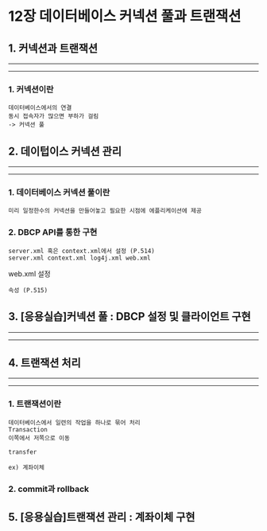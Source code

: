 # 12장 데이터베이스 커넥션 풀과 트랜잭션

## 1. 커넥션과 트랜잭션
<hr><hr>

### 1. 커넥션이란
```
데이터베이스에서의 연결  
동시 접속자가 많으면 부하가 걸림  
-> 커넥션 풀
```
## 2. 데이텁이스 커넥션 관리
<hr><hr>

### 1. 데이터베이스 커넥션 풀이란
```
미리 일정한수의 커넥션을 만들어놓고 필요한 시점에 에플리케이션에 제공
```
### 2. DBCP API를 통한 구현
```
server.xml 혹은 context.xml에서 설정 (P.514)  
server.xml context.xml log4j.xml web.xml  
```
web.xml 설정
```
속성 (P.515)
```
## 3. [응용실습]커넥션 풀 : DBCP 설정 및 클라이언트 구현
<hr><hr>

## 4. 트랜잭션 처리
<hr><hr>

### 1. 트랜잭션이란
```
데이터베이스에서 일련의 작업을 하나로 묶어 처리
Transaction
이쪽에서 저쪽으로 이동 

transfer

ex) 계좌이체
```
### 2. commit과 rollback


## 5. [응용실습]트랜잭션 관리 : 계좌이체 구현